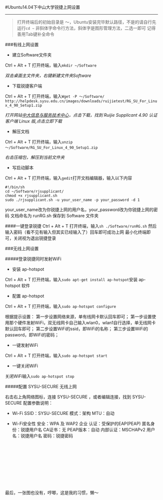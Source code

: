 #Ubuntu14.04下中山大学锐捷上网设置


----------
> 打开终端后的初始目录是 ～，Ubuntu安装完毕默认路径，不是的请自行先运行`cd ~`
> 非斜体字命令行方法，斜体字是图形管理方法，二选一即可
> 记得善用Tab键补全命令

###有线上网设置

- 建立Software文件夹

Ctrl + Alt + T 打开终端，输入`mkdir ~/Software`

*双击桌面主文件夹，右键新建文件夹Software*

- 下载锐捷客户端

Ctrl + Alt + T 打开终端，输入`Wget -P ～/Software/ http://helpdesk.sysu.edu.cn/images/downloads/ruijietest/RG_SU_For_Linux_4_90_Setup1.zip`

*打开网站[中大信息与服务技术中心](http://helpdesk.sysu.edu.cn)，点击下载，找到 Ruijie Supplicant 4.90 认证客户端 Linux 版,点击立即下载*

- 解压文档

Ctrl + Alt + T 打开终端，输入`unzip ～/Software/RG_SU_For_Linux_4_90_Setup1.zip`

*右击压缩包，解压到当前文件夹*

- 写启动脚本

Ctrl + Alt + T 打开终端，输入`gedit`打开文档编辑器，输入以下内容
```
#!/bin/sh
cd ~/Software/rjsupplicant/
chmod +x rjsupplicant.sh
sudo ./rjsupplicant.sh -u your_user_name -p your_password -d 1
```
your_user_name改为你锐捷上网的用户名，your_password改为你锐捷上网的密码
文档命名为 runRG.sh 保存到 Software 文件夹

####一键登录锐捷
Ctrl + Alt + T 打开终端，输入`sh ./Software/runRG.sh`
然后输入密码（看不见有输入但其实已经输入了）回车即可成功上网
最小化终端即可，关闭视为退出锐捷登录

###无线上网设置

#####登录锐捷同时发射WiFi

- 安装 ap-hotspot

Ctrl + Alt + T 打开终端，输入`sudo apt-get install ap-hotspot`安装 ap-hotspot 软件

- 配置 ap-hotspot

Ctrl + Alt + T 打开终端，输入`sudo ap-hotspot configure`

根据提示设置：
第一步设置网络来源，单有线网卡默认回车即可；
第一步设置使用那个硬件发射WiFi，双无线网卡自己输入wlan0，wlan1自行选择，单无线网卡默认回车即可；
第二步设置WiFi的ssid，即WiFi的名称；
第三步设置WiFi的password，即WiFi的密码；

- 一键发射WiFi

Ctrl + Alt + T 打开终端，输入`sudo ap-hotspot start`

- 一键关闭WiFi

关闭WiFi输入`sudo ap-hotspot stop`

#####配置 SYSU-SECURE 无线上网

右击右上角网络图标，连接 SYSU-SECURE ，或者编辑连接，找到 SYSU-SECURE
配置参数说明：

- Wi-Fi
SSID：SYSU-SECURE
模式：架构
MTU：自动

- Wi-Fi安全性
安全：WPA 及 WAP2 企业
认证：受保护的EAP(PEAP)
匿名身份：锐捷用户名
CA证书：无
PEAP版本：自动
内部认证：MSCHAPv2
用户名：锐捷用户名
密码：锐捷密码
<br>
<br>
<br>
<br>
<br>
<br>
<br>
<br>
<br>
最后，一张图也没有，哼唧，这是我的习惯，懒～